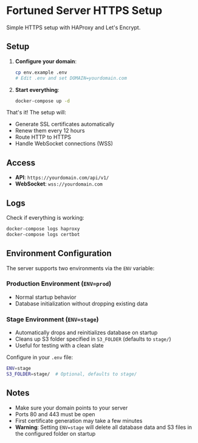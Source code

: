 # Fortuned Server HTTPS Setup

Simple HTTPS setup with HAProxy and Let's Encrypt.

## Setup

1. **Configure your domain**:
   ```bash
   cp env.example .env
   # Edit .env and set DOMAIN=yourdomain.com
   ```

2. **Start everything**:
   ```bash
   docker-compose up -d
   ```

That's it! The setup will:
- Generate SSL certificates automatically
- Renew them every 12 hours
- Route HTTP to HTTPS
- Handle WebSocket connections (WSS)

## Access

- **API**: `https://yourdomain.com/api/v1/`
- **WebSocket**: `wss://yourdomain.com`

## Logs

Check if everything is working:
```bash
docker-compose logs haproxy
docker-compose logs certbot
```

## Environment Configuration

The server supports two environments via the `ENV` variable:

### Production Environment (`ENV=prod`)
- Normal startup behavior
- Database initialization without dropping existing data

### Stage Environment (`ENV=stage`)
- Automatically drops and reinitializes database on startup
- Cleans up S3 folder specified in `S3_FOLDER` (defaults to `stage/`)
- Useful for testing with a clean slate

Configure in your `.env` file:
```bash
ENV=stage
S3_FOLDER=stage/  # Optional, defaults to stage/
```

## Notes

- Make sure your domain points to your server
- Ports 80 and 443 must be open
- First certificate generation may take a few minutes
- **Warning**: Setting `ENV=stage` will delete all database data and S3 files in the configured folder on startup
